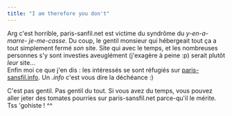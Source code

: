 ```yaml
---
title: "I am therefore you don't"
---
```


Arg c'est horrible, paris-sanfil.net est victime du syndrôme du _y-en-a-marre-
je-me-casse_. Du coup, le gentil monsieur qui hébergeait tout ça a tout
simplement fermé _son_ site. Site qui avec le temps, et les nombreuses
personnes s'y sont investies aveuglément (j'exagère à peine :p) serait plutôt
_leur_ site...  
Enfin moi ce que j'en dis : les intéressés se sont réfugiés sur [paris-
sansfil.info](http://www.paris-sansfil.info). Un _.info_ c'est vous dire la
déchéance :)

C'est pas gentil. Pas gentil du tout. Si vous avez du temps, vous pouvez aller
jeter des tomates pourries sur paris-sansfil.net parce-qu'il le mérite. Tss
'gohiste ! ^^

